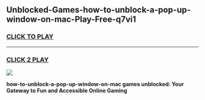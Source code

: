 
## Unblocked-Games-how-to-unblock-a-pop-up-window-on-mac-Play-Free-q7vi1
<h3>
<a href="https://premium76.site?title=how-to-unblock-a-pop-up-window-on-mac&ref=12A">CLICK TO PLAY</a></h3>
<hr>

<h3>
<a href="https://premium76.site?title=how-to-unblock-a-pop-up-window-on-mac&ref=12A">CLICK 2 PLAY</a>
  
</h3>

<a href="https://premium76.site?title=how-to-unblock-a-pop-up-window-on-mac&ref=12A"><img src="https://clearcache.store/games.png"></a>


**how-to-unblock-a-pop-up-window-on-mac games unblocked: Your Gateway to Fun and Accessible Online Gaming**
